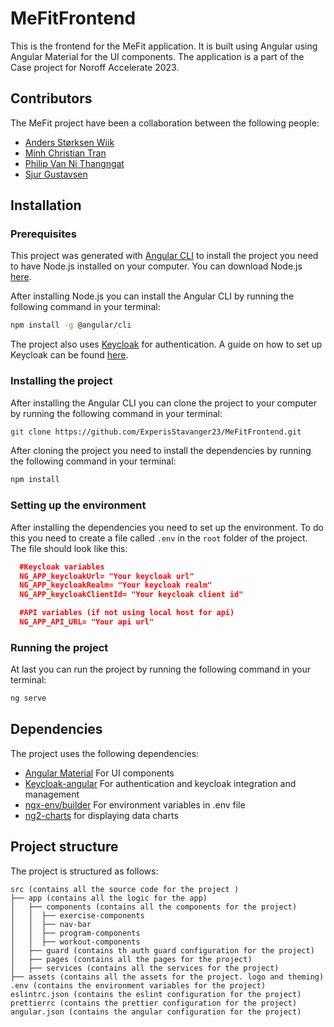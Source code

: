 # MeFitFrontend

This is the frontend for the MeFit application. It is built using Angular using Angular Material for the UI components. The application is a part of the Case project for Noroff Accelerate 2023.

## Contributors

The MeFit project have been a collaboration between the following people:

- [Anders Størksen Wiik](https://github.com/andyret26)
- [Minh Christian Tran](https://github.com/Mintra99)
- [Philip Van Ni Thangngat](https://github.com/thangfart)
- [Sjur Gustavsen](https://github.com/GustavsenSj)

## Installation

### Prerequisites

This project was generated with [Angular CLI](https://angular.io/cli) to install the project you need to have Node.js installed on your computer. You can download Node.js [here](https://nodejs.org/en/).

After installing Node.js you can install the Angular CLI by running the following command in your terminal:

```bash
npm install -g @angular/cli
```

The project also uses [Keycloak](https://www.keycloak.org/) for authentication. A guide on how to set up Keycloak can be found [here](https://www.keycloak.org/guides).

### Installing the project

After installing the Angular CLI you can clone the project to your computer by running the following command in your terminal:

```bash
git clone https://github.com/ExperisStavanger23/MeFitFrontend.git
```

After cloning the project you need to install the dependencies by running the following command in your terminal:

```bash
npm install
```

### Setting up the environment

After installing the dependencies you need to set up the environment. To do this you need to create a file called `.env` in the `root` folder of the project. The file should look like this:

```json
  #Keycloak variables
  NG_APP_keycloakUrl= "Your keycloak url"
  NG_APP_keycloakRealm= "Your keycloak realm"
  NG_APP_keycloakClientId= "Your keycloak client id"

  #API variables (if not using local host for api)
  NG_APP_API_URL= "Your api url"
```

### Running the project

At last you can run the project by running the following command in your terminal:

```bash
ng serve
```

## Dependencies

The project uses the following dependencies:

- [Angular Material](https://material.angular.io/) For UI components
- [Keycloak-angular](https://www.npmjs.com/package/keycloak-angular) For authentication and keycloak integration and management
- [ngx-env/builder](https://www.npmjs.com/package/@ngx-env/builder) For environment variables in .env file
- [ng2-charts](https://www.npmjs.com/package/ng2-charts) for displaying data charts

## Project structure

The project is structured as follows:

```
src (contains all the source code for the project )
├── app (contains all the logic for the app)
│   ├── components (contains all the components for the project)
│   │  ├── exercise-components
│   │  ├── nav-bar
│   │  ├── program-components
│   │  ├── workout-components
│   ├── guard (contains th auth guard configuration for the project)
│   ├── pages (contains all the pages for the project)
│   ├── services (contains all the services for the project)
├── assets (contains all the assets for the project. logo and theming)
.env (contains the environment variables for the project)
eslintrc.json (contains the eslint configuration for the project)
prettierrc (contains the prettier configuration for the project)
angular.json (contains the angular configuration for the project)
```

```

```

